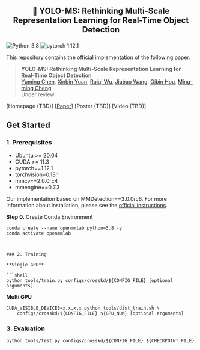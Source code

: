 ## <p align=center> 💪 YOLO-MS: Rethinking Multi-Scale Representation Learning for Real-Time Object Detection </p>

![Python 3.8](https://img.shields.io/badge/python-3.8-g) ![pytorch 1.12.1](https://img.shields.io/badge/pytorch-1.12.0-blue.svg)

This repository contains the official implementation of the following paper:

> **YOLO-MS: Rethinking Multi-Scale Representation Learning for Real-Time Object Detection**<br/>
> [Yuming Chen](https://www.fishworld.site), [Xinbin Yuan](https://github.com/yuanxinbin), [Ruiqi Wu](https://scholar.google.com/citations?user=0ooNdgUAAAAJ&hl=en), [Jiabao Wang](https://scholar.google.co.uk/citations?hl=en&user=S9ErhhEAAAAJ), [Qibin Hou](https://houqb.github.io/), [Ming-ming Cheng](https://mmcheng.net)<br/>
> Under review

\[Homepage (TBD)\]
\[[Paper](https://arxiv.org/abs/2308.05480)]
\[Poster (TBD)\]
\[Video (TBD)\]



## Get Started

### 1. Prerequisites

- Ubuntu >= 20.04
- CUDA >= 11.3
- pytorch==1.12.1
- torchvision=0.13.1
- mmcv==2.0.0rc4
- mmengine==0.7.3

Our implementation based on MMDetection==3.0.0rc6. For more information about installation, please see the [official instructions](https://mmdetection.readthedocs.io/en/3.x/).


**Step 0.** Create Conda Environment

```shell
conda create --name openmmlab python=3.8 -y
conda activate openmmlab



### 2. Training

**Single GPU**

```shell
python tools/train.py configs/crosskd/${CONFIG_FILE} [optional arguments]
```

**Multi GPU**

```shell
CUDA_VISIBLE_DEVICES=x,x,x,x python tools/dist_train.sh \
    configs/crosskd/${CONFIG_FILE} ${GPU_NUM} [optional arguments]
```

### 3. Evaluation

```shell
python tools/test.py configs/crosskd/${CONFIG_FILE} ${CHECKPOINT_FILE}
```
